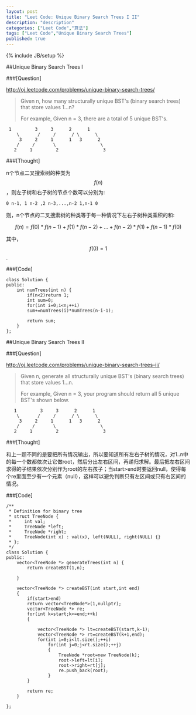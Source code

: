 ```yaml
---
layout: post
title: "Leet Code: Unique Binary Search Trees I II"
description: "description"
categories: ["Leet Code","算法"]
tags: ["Leet Code","Unique Binary Search Trees"]
published: true
---
```

{% include JB/setup %} 

##Unique Binary Search Trees I 

###[Question]

http://oj.leetcode.com/problems/unique-binary-search-trees/
> Given n, how many structurally unique BST's (binary search trees) that
> store values 1...n?
> 
> For example, Given n = 3, there are a total of 5 unique BST's.
> 
     1         3     3      2      1
        \       /     /      / \      \
         3     2     1      1   3      2
        /     /       \                 \
       2     1         2                 3
       

###[Thought]

n个节点二叉搜索树的种类为$$f(n)$$，则左子树和右子树的节点个数可以分别为:

    0 n-1, 1 n-2 ,2 n-3,...,n-2 1,n-1 0

则，n个节点的二叉搜索树的种类等于每一种情况下左右子树种类乘积的和:

$$f(n)=f(0)*f(n-1)+f(1)*f(n-2)+...+f(n-2)*f(1)+f(n-1)*f(0)$$

其中，$$f(0)=1$$.

###[Code]

    class Solution {
    public:
        int numTrees(int n) {
            if(n<2)return 1;
            int sum=0;
            for(int i=0;i<n;++i)
            sum+=numTrees(i)*numTrees(n-i-1);
            
            return sum;
        }
    };
    
    
    
##Unique Binary Search Trees II

###[Question]

http://oj.leetcode.com/problems/unique-binary-search-trees-ii/

> Given n, generate all structurally unique BST's (binary search trees)
> that store values 1...n.
> 
> For example, Given n = 3, your program should return all 5 unique
> BST's shown below.
>
       1         3     3      2      1
        \       /     /      / \      \
         3     2     1      1   3      2
        /     /       \                 \
       2     1         2                 3
       
###[Thought]

和上一题不同的是要把所有情况输出，所以要知道所有左右子树的情况，对1..n中的每一个数都依次让它做root，然后分出左右区间，再递归求解。最后把左右区间求得的子结果依次分别作为root的左右孩子；当start>end时要返回null，使得每个re里面至少有一个元素（null），这样可以避免判断只有左区间或只有右区间的情况。

###[Code]

    /**
     * Definition for binary tree
     * struct TreeNode {
     *     int val;
     *     TreeNode *left;
     *     TreeNode *right;
     *     TreeNode(int x) : val(x), left(NULL), right(NULL) {}
     * };
     */
    class Solution {
    public:
        vector<TreeNode *> generateTrees(int n) {
            return createBST(1,n);
            
        }
        
        vector<TreeNode *> createBST(int start,int end)
        {
            if(start>end)
            return vector<TreeNode*>(1,nullptr);
            vector<TreeNode *> re;
            for(int k=start;k<=end;++k)
            {
                
                vector<TreeNode *> lt=createBST(start,k-1);
                vector<TreeNode *> rt=createBST(k+1,end);
                for(int i=0;i<lt.size();++i)
                    for(int j=0;j<rt.size();++j)
                    {
                        TreeNode *root=new TreeNode(k);
                        root->left=lt[i];
                        root->right=rt[j];
                        re.push_back(root);
                    }
            }
            
            return re;
        }
        
    };